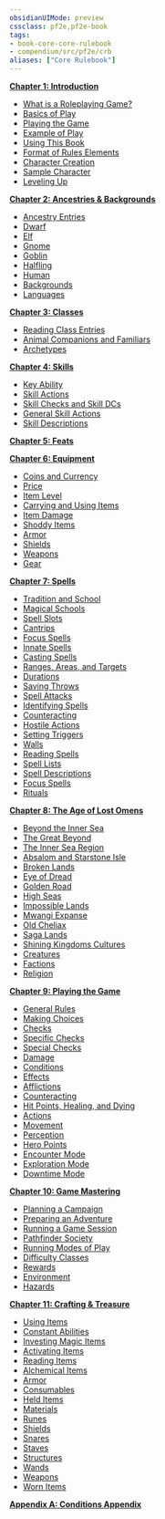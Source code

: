 ```yaml
---
obsidianUIMode: preview
cssclass: pf2e,pf2e-book
tags:
- book-core-core-rulebook
- compendium/src/pf2e/crb
aliases: ["Core Rulebook"]
---
```

**[Chapter 1: Introduction](chapter-1-introduction.md)**

- [What is a Roleplaying Game?](chapter-1-introduction.md#What%20is%20a%20Roleplaying%20Game?)
- [Basics of Play](chapter-1-introduction.md#Basics%20of%20Play)
- [Playing the Game](chapter-1-introduction.md#Playing%20the%20Game)
- [Example of Play](chapter-1-introduction.md#Example%20of%20Play)
- [Using This Book](chapter-1-introduction.md#Using%20This%20Book)
- [Format of Rules Elements](chapter-1-introduction.md#Format%20of%20Rules%20Elements)
- [Character Creation](chapter-1-introduction.md#Character%20Creation)
- [Sample Character](chapter-1-introduction.md#Sample%20Character)
- [Leveling Up](chapter-1-introduction.md#Leveling%20Up)

**[Chapter 2: Ancestries & Backgrounds](chapter-2-ancestries-backgrounds.md)**

- [Ancestry Entries](chapter-2-ancestries-backgrounds.md#Ancestry%20Entries)
- [Dwarf](chapter-2-ancestries-backgrounds.md#Dwarf)
- [Elf](chapter-2-ancestries-backgrounds.md#Elf)
- [Gnome](chapter-2-ancestries-backgrounds.md#Gnome)
- [Goblin](chapter-2-ancestries-backgrounds.md#Goblin)
- [Halfling](chapter-2-ancestries-backgrounds.md#Halfling)
- [Human](chapter-2-ancestries-backgrounds.md#Human)
- [Backgrounds](chapter-2-ancestries-backgrounds.md#Backgrounds)
- [Languages](chapter-2-ancestries-backgrounds.md#Languages)

**[Chapter 3: Classes](chapter-3-classes.md)**

- [Reading Class Entries](chapter-3-classes.md#Reading%20Class%20Entries)
- [Animal Companions and Familiars](chapter-3-classes.md#Animal%20Companions%20and%20Familiars)
- [Archetypes](chapter-3-classes.md#Archetypes)

**[Chapter 4: Skills](chapter-4-skills.md)**

- [Key Ability](chapter-4-skills.md#Key%20Ability)
- [Skill Actions](chapter-4-skills.md#Skill%20Actions)
- [Skill Checks and Skill DCs](chapter-4-skills.md#Skill%20Checks%20and%20Skill%20DCs)
- [General Skill Actions](chapter-4-skills.md#General%20Skill%20Actions)
- [Skill Descriptions](chapter-4-skills.md#Skill%20Descriptions)

**[Chapter 5: Feats](chapter-5-feats.md)**

**[Chapter 6: Equipment](chapter-6-equipment.md)**

- [Coins and Currency](chapter-6-equipment.md#Coins%20and%20Currency)
- [Price](chapter-6-equipment.md#Price)
- [Item Level](chapter-6-equipment.md#Item%20Level)
- [Carrying and Using Items](chapter-6-equipment.md#Carrying%20and%20Using%20Items)
- [Item Damage](chapter-6-equipment.md#Item%20Damage)
- [Shoddy Items](chapter-6-equipment.md#Shoddy%20Items)
- [Armor](chapter-6-equipment.md#Armor)
- [Shields](chapter-6-equipment.md#Shields)
- [Weapons](chapter-6-equipment.md#Weapons)
- [Gear](chapter-6-equipment.md#Gear)

**[Chapter 7: Spells](chapter-7-spells.md)**

- [Tradition and School](chapter-7-spells.md#Tradition%20and%20School)
- [Magical Schools](chapter-7-spells.md#Magical%20Schools)
- [Spell Slots](chapter-7-spells.md#Spell%20Slots)
- [Cantrips](chapter-7-spells.md#Cantrips)
- [Focus Spells](chapter-7-spells.md#Focus%20Spells)
- [Innate Spells](chapter-7-spells.md#Innate%20Spells)
- [Casting Spells](chapter-7-spells.md#Casting%20Spells)
- [Ranges, Areas, and Targets](chapter-7-spells.md#Ranges,%20Areas,%20and%20Targets)
- [Durations](chapter-7-spells.md#Durations)
- [Saving Throws](chapter-7-spells.md#Saving%20Throws)
- [Spell Attacks](chapter-7-spells.md#Spell%20Attacks)
- [Identifying Spells](chapter-7-spells.md#Identifying%20Spells)
- [Counteracting](chapter-7-spells.md#Counteracting)
- [Hostile Actions](chapter-7-spells.md#Hostile%20Actions)
- [Setting Triggers](chapter-7-spells.md#Setting%20Triggers)
- [Walls](chapter-7-spells.md#Walls)
- [Reading Spells](chapter-7-spells.md#Reading%20Spells)
- [Spell Lists](chapter-7-spells.md#Spell%20Lists)
- [Spell Descriptions](chapter-7-spells.md#Spell%20Descriptions)
- [Focus Spells](chapter-7-spells.md#Focus%20Spells)
- [Rituals](chapter-7-spells.md#Rituals)

**[Chapter 8: The Age of Lost Omens](chapter-8-the-age-of-lost-omens.md)**

- [Beyond the Inner Sea](chapter-8-the-age-of-lost-omens.md#Beyond%20the%20Inner%20Sea)
- [The Great Beyond](chapter-8-the-age-of-lost-omens.md#The%20Great%20Beyond)
- [The Inner Sea Region](chapter-8-the-age-of-lost-omens.md#The%20Inner%20Sea%20Region)
- [Absalom and Starstone Isle](chapter-8-the-age-of-lost-omens.md#Absalom%20and%20Starstone%20Isle)
- [Broken Lands](chapter-8-the-age-of-lost-omens.md#Broken%20Lands)
- [Eye of Dread](chapter-8-the-age-of-lost-omens.md#Eye%20of%20Dread)
- [Golden Road](chapter-8-the-age-of-lost-omens.md#Golden%20Road)
- [High Seas](chapter-8-the-age-of-lost-omens.md#High%20Seas)
- [Impossible Lands](chapter-8-the-age-of-lost-omens.md#Impossible%20Lands)
- [Mwangi Expanse](chapter-8-the-age-of-lost-omens.md#Mwangi%20Expanse)
- [Old Cheliax](chapter-8-the-age-of-lost-omens.md#Old%20Cheliax)
- [Saga Lands](chapter-8-the-age-of-lost-omens.md#Saga%20Lands)
- [Shining Kingdoms Cultures](chapter-8-the-age-of-lost-omens.md#Shining%20Kingdoms%20Cultures)
- [Creatures](chapter-8-the-age-of-lost-omens.md#Creatures)
- [Factions](chapter-8-the-age-of-lost-omens.md#Factions)
- [Religion](chapter-8-the-age-of-lost-omens.md#Religion)

**[Chapter 9: Playing the Game](chapter-9-playing-the-game.md)**

- [General Rules](chapter-9-playing-the-game.md#General%20Rules)
- [Making Choices](chapter-9-playing-the-game.md#Making%20Choices)
- [Checks](chapter-9-playing-the-game.md#Checks)
- [Specific Checks](chapter-9-playing-the-game.md#Specific%20Checks)
- [Special Checks](chapter-9-playing-the-game.md#Special%20Checks)
- [Damage](chapter-9-playing-the-game.md#Damage)
- [Conditions](chapter-9-playing-the-game.md#Conditions)
- [Effects](chapter-9-playing-the-game.md#Effects)
- [Afflictions](chapter-9-playing-the-game.md#Afflictions)
- [Counteracting](chapter-9-playing-the-game.md#Counteracting)
- [Hit Points, Healing, and Dying](chapter-9-playing-the-game.md#Hit%20Points,%20Healing,%20and%20Dying)
- [Actions](chapter-9-playing-the-game.md#Actions)
- [Movement](chapter-9-playing-the-game.md#Movement)
- [Perception](chapter-9-playing-the-game.md#Perception)
- [Hero Points](chapter-9-playing-the-game.md#Hero%20Points)
- [Encounter Mode](chapter-9-playing-the-game.md#Encounter%20Mode)
- [Exploration Mode](chapter-9-playing-the-game.md#Exploration%20Mode)
- [Downtime Mode](chapter-9-playing-the-game.md#Downtime%20Mode)

**[Chapter 10: Game Mastering](chapter-10-game-mastering.md)**

- [Planning a Campaign](chapter-10-game-mastering.md#Planning%20a%20Campaign)
- [Preparing an Adventure](chapter-10-game-mastering.md#Preparing%20an%20Adventure)
- [Running a Game Session](chapter-10-game-mastering.md#Running%20a%20Game%20Session)
- [Pathfinder Society](chapter-10-game-mastering.md#Pathfinder%20Society)
- [Running Modes of Play](chapter-10-game-mastering.md#Running%20Modes%20of%20Play)
- [Difficulty Classes](chapter-10-game-mastering.md#Difficulty%20Classes)
- [Rewards](chapter-10-game-mastering.md#Rewards)
- [Environment](chapter-10-game-mastering.md#Environment)
- [Hazards](chapter-10-game-mastering.md#Hazards)

**[Chapter 11: Crafting & Treasure](chapter-11-crafting-treasure.md)**

- [Using Items](chapter-11-crafting-treasure.md#Using%20Items)
- [Constant Abilities](chapter-11-crafting-treasure.md#Constant%20Abilities)
- [Investing Magic Items](chapter-11-crafting-treasure.md#Investing%20Magic%20Items)
- [Activating Items](chapter-11-crafting-treasure.md#Activating%20Items)
- [Reading Items](chapter-11-crafting-treasure.md#Reading%20Items)
- [Alchemical Items](chapter-11-crafting-treasure.md#Alchemical%20Items)
- [Armor](chapter-11-crafting-treasure.md#Armor)
- [Consumables](chapter-11-crafting-treasure.md#Consumables)
- [Held Items](chapter-11-crafting-treasure.md#Held%20Items)
- [Materials](chapter-11-crafting-treasure.md#Materials)
- [Runes](chapter-11-crafting-treasure.md#Runes)
- [Shields](chapter-11-crafting-treasure.md#Shields)
- [Snares](chapter-11-crafting-treasure.md#Snares)
- [Staves](chapter-11-crafting-treasure.md#Staves)
- [Structures](chapter-11-crafting-treasure.md#Structures)
- [Wands](chapter-11-crafting-treasure.md#Wands)
- [Weapons](chapter-11-crafting-treasure.md#Weapons)
- [Worn Items](chapter-11-crafting-treasure.md#Worn%20Items)

**[Appendix A: Conditions Appendix](appendix-a-conditions-appendix.md)**
